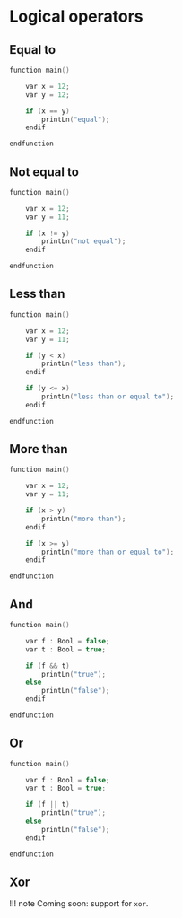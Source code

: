 <h1>Logical operators</h1>

## Equal to 

``` c++
function main()

	var x = 12;
	var y = 12;

	if (x == y)
	 	printLn("equal");
	endif

endfunction
```

## Not equal to 

``` c++
function main()

	var x = 12;
	var y = 11;

	if (x != y)
	 	printLn("not equal");
	endif

endfunction
```

## Less than

``` c++
function main()

	var x = 12;
	var y = 11;

	if (y < x)
	 	printLn("less than");
	endif

	if (y <= x)
		printLn("less than or equal to");
	endif

endfunction
```

## More than 

``` c++
function main()

	var x = 12;
	var y = 11;

	if (x > y)
	 	printLn("more than");
	endif

	if (x >= y)
		printLn("more than or equal to");
	endif

endfunction
```

## And 

``` c++
function main()

	var f : Bool = false;
	var t : Bool = true;

	if (f && t)
	 	printLn("true");
	else
		printLn("false");
	endif

endfunction
``` 



## Or

``` c++
function main()

	var f : Bool = false;
	var t : Bool = true;

	if (f || t)
	 	printLn("true");
	else
		printLn("false");
	endif

endfunction
```


## Xor

!!! note
	Coming soon: support for `xor`.




<br/>